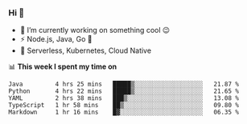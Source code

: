 ### Hi 👋

<!--
**nodejh/nodejh** is a ✨ _special_ ✨ repository because its `README.md` (this file) appears on your GitHub profile.

Here are some ideas to get you started:

- 🔭 I’m currently working on ...
- 🌱 I’m currently learning ...
- 👯 I’m looking to collaborate on ...
- 🤔 I’m looking for help with ...
- 💬 Ask me about ...
- 📫 How to reach me: ...
- 😄 Pronouns: ...
- ⚡ Fun fact: ...
-->

- 🔭 I’m currently working on something cool :wink:
- ⚡ Node.js, Java, Go :thought_balloon:
- 🤖 Serverless, Kubernetes, Cloud Native

📊 **This week I spent my time on**

<!--START_SECTION:waka-->
```text
Java         4 hrs 25 mins   █████▒░░░░░░░░░░░░░░░░░░░   21.87 % 
Python       4 hrs 22 mins   █████▒░░░░░░░░░░░░░░░░░░░   21.65 % 
YAML         2 hrs 38 mins   ███▒░░░░░░░░░░░░░░░░░░░░░   13.08 % 
TypeScript   1 hr 58 mins    ██▒░░░░░░░░░░░░░░░░░░░░░░   09.80 % 
Markdown     1 hr 16 mins    █▓░░░░░░░░░░░░░░░░░░░░░░░   06.35 % 
```
<!--END_SECTION:waka-->


<!--
:traffic_light: **Visitors**

![visitors](https://visitor-badge.glitch.me/badge?page_id=nodejh.nodejh)
-->
